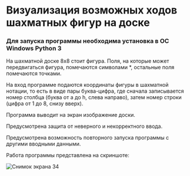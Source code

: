 # Визуализация возможных ходов шахматных фигур на доске
### Для запуска программы необходима установка в OC Windows Python 3
На шахматной доске 8х8 стоит фигура. Поля, на которые может передвигаться фигура, помечаются символами *, остальные поля помечаются точками. 

На вход программе подаются координаты фигуры в шахматной нотации, то есть в виде пары буква-цифра, где сначала записывается номер столбца (буква от a до h, слева направо), затем номер строки (цифра от 1 до 8, снизу вверх).

Программа выводит на экран изображение доски.

Предусмотрена защита от неверного и некорректного ввода.

Предусмотрена возможность повторного запуска программы с другими вводными данными.

Работа программы представлена на скриншоте:

![Снимок экрана 34](https://user-images.githubusercontent.com/71518140/206918283-37d37f4c-e224-430b-bcca-031c537b202d.png)
